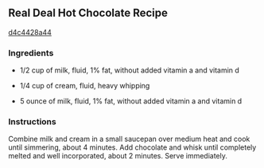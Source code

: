 ## Real Deal Hot Chocolate Recipe

[d4c4428a44](http://www.chowhound.com/recipes/real-deal-hot-chocolate-11081)

### Ingredients

 - 1/2 cup of milk, fluid, 1% fat, without added vitamin a and vitamin d

 - 1/4 cup of cream, fluid, heavy whipping

 - 5 ounce of milk, fluid, 1% fat, without added vitamin a and vitamin d

### Instructions

Combine milk and cream in a small saucepan over medium heat and cook until simmering, about 4 minutes. Add chocolate and whisk until completely melted and well incorporated, about 2 minutes. Serve immediately.